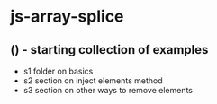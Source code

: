# js-array-splice

## () - starting collection of examples
* s1 folder on basics
* s2 section on inject elements method
* s3 section on other ways to remove elements